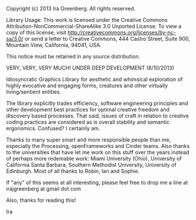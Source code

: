 Copyright (c) 2013 Ira Greenberg. All rights reserved.

Library Usage: This work is licensed under the Creative Commons Attribution-NonCommercial-ShareAlike 3.0 Unported License. To view a copy of this license, visit http://creativecommons.org/licenses/by-nc-sa/3.0/ or send a letter to Creative Commons, 444 Castro Street, Suite 900, Mountain View, California, 94041, USA.

This notice must be retained in any source distribution.

VERY, VERY, VERY MUCH! UNDER DEEP DEVELOPMENT (8/10/2013)

Idiosyncratic Graphics Library for aesthetic and whimsical exploration of highly evocative and engaging forms, creatures and other virtually living/sentient entities.

The library explicitly trades efficiency, software engineering principles and other development best practices for optimal creative freedom and discovery based processes. That said, issues of craft in relation to creative coding practices are considered as is overall stability and semantic ergonomics. Confused? I certainly am.

Thanks to many super smart and more responsible people than me, especially the Processing, openFrameworks and Cinder teams. Also thanks to the universities that have let me work on this stuff over the years instead of perhaps more redemable work: Miami University (Ohio), University of California Santa Barbara, Southern Methodist University, University of Edinburgh. Most of all thanks to Robin, Ian and Sophie.

If "any" of this seems at all interesting, please feel free to drop me a line at irajgreenberg at gmail dot com

Also, thanks for reading this!

Ira
